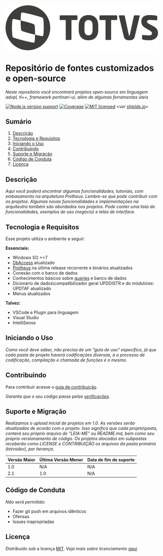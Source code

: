 ![](header.png)

Repositório de fontes customizados e open-source 
====
_Neste repositório você encontrará projetos open-source em linguagem advpl, tl++, framework portinari-ui, além de algumas ferramentas úteis_

[![Node.js version support][shield-node]](#)
[![Coverage][shield-coverage]](#)
[![MIT licensed][shield-license]](#) <_ver [shields.io][shield]_>

Sumário
----

1. [Descrição](#descrição)
2. [Tecnologia e Requisitos](#tecnologia-e-requisitos)
3. [Iniciando o Uso](#iniciando-o-uso)
4. [Contribuindo](#contribuindo)
5. [Suporte e Migração](#suporte-e-migração)
6. [Código de Conduta](#código-de-conduta)
7. [Licença](#licença)

Descrição
----

_Aqui você poderá encontrar algumas funcionalidades, tutoriais, com embasamento na arquitetura Protheus. Lembre-se que pode contribuir com os projetos. Algumas novas funcionalidades e implementações na arquiteutra também são abordados nos projetos.
Pode conter uma lista de funcionalidades, exemplos de uso (negócio) e telas de interface._

Tecnologia e Requisitos
----

Esse projeto utiliza o ambiente a seguir:

<p><b>Essenciais:</b></p>
<ul>
  <li>Windows SO >=7</li>
  <li><a href="https://tdn.totvs.com/display/tec/DBAccess">DbAccess</a> atualizado</li>
  <li><a href="https://www.totvs.com/blog/protheus-da-totvs">Protheus</a> na última release recorrente e binários atualizados</li>
  <li>Conexão com o banco de dados</li>
  <li>Conhecimentos básicos sobre <a href="http://www.tutorialspoint.com/sql">queries</a> e banco de dados</li>
  <li>Dicionário de dados\compatibilizador geral UPDDISTR e do módulo\ex: UPDTAF atualizado</li>
  <li>Menus atualizados</li>
</ul>
<p><b>Talvez:</b></p>
<ul>
  <li>VSCode e Plugin para linguagem</li>
  <li>Visual Studio</li>
  <li>IntelliSense</li>
</ul>


Iniciando o Uso
----

_Como você deve saber, não precisa de um "guia de uso" específico, já que cada pasta de projeto haverá codificações diversas, a o processo de codificação, compilação e chamada de funções é o mesmo._


Contribuindo
----

Para contribuir acesse o [guia de contribuição](CONTRIBUTING.md).


_Garanta que o seu código passe pelas [verificações](https://targettrust.com.br/blog/os-13-principais-tipos-de-testes-de-software/)_.


Suporte e Migração
----

_Realizamos o upload inicial de projetos em 1.0. As versões serão atualizadas de acordo com o projeto. Isso significa que cada projeto\pasta, conterá seu próprio arquivo de "LEIA-ME" ou README.md, bem como seu próprio versionamento de código. Os projetos alocados em subpastas receberão como LICENSE e CONTRIBUIÇÃO os arquivos da pasta primária (totvsdev), por herança._

| Versão Maior  | Última Versão Menor | Data de fim de suporte |
| :------------ | :------------------ | :--------------------- |
| 1.0           | N/A                 | N/A                    |
| 2.1           | 1.0                 | N/A                    |


Código de Conduta
----
_Não será permitido:_
<ul>
  <li>Fazer git push em arquivos idênticos</li>
  <li>Ofensas</li>
  <li>Issues inapropriadas</li>
</ul>


Licença
----

_Distribuído sob_ a licença [MIT](LICENSE). _Veja mais sobre licenciamento [aqui](https://choosealicense.com/licenses/)_

[shield]: https://www.shields.io
[shield-coverage]: https://img.shields.io/badge/coverage-80%25-brightgreen.svg
[shield-license]: https://img.shields.io/badge/license-MIT-blue.svg
[shield-node]: https://img.shields.io/badge/node.js%20support-8.8.1-brightgreen.svg
